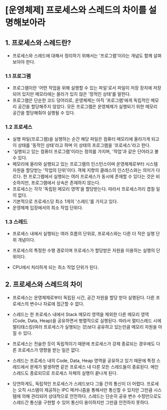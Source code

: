 # [운영체제] 프로세스와 스레드의 차이를 설명해보아라







## 1. 프로세스와 스레드란?

+ 프로세스와 스레드에 대해서 정리하기 위해서는 '프로그램'이라는 개념도 함께 살펴보아야 한다.

### 1.1 프로그램

+ 프로그램이란 '어떤 작업을 위해 실행할 수 있는 파일'로서 파일이 저장 장치에 저장되어 있지만 메모리에는 올라가 있지 않은 '정적인 상태'를 말한다.
+ 프로그램은 단순한 코드 덩어리로, 운영체제는 아직 '프로그램'에게 독립적인 메모리 공간을 할당해주지 않았다. 모든 프로그램은 운영체제가 실행되기 위한 메모리 공간을 할당해줘야 실행될 수 있다.





### 1.2 프로세스

+ 실행 파일(프로그램)을 실행하는 순간 해당 파일은 컴퓨터 메모리에 올라가게 되고 이 상태를 '동적인 상태'라고 하며 이 상태의 프로그램을 '프로세스'라고 한다.
+ '실행되고 있는 컴퓨터 프로그램'이라는 정의를 가지며, '작업'과 같은 단어라고 볼 수 있다.
+ 메모리에 올라와 실행되고 있는 프로그램의 인스턴스이며 운영체제로부터 시스템 자원을 할당받는 '작업의 단위'이다. 객체 지향의 클래스의 인스턴스와는 의미가 다르다. 한 프로그램에서 실행되는 여러 프로세스가 동시에 존재할 수 있다는 것은 비슷하지만, 프로그램에서 상속은 존재하지 않는다.
+ 프로세스는 각각 '독립된 메모리 영역'을 할당받는다. 따라서 프로세스끼리 겹칠 일이 없다.
+ 기본적으로 프로세스당 최소 1개의 '스레드'를 가지고 있다.
+ 운영체제 입장에서의 최소 작업 단위다.





### 1.3 스레드

+ 프로세스 내에서 실행되는 여러 흐름의 단위로, 프로세스와는 다른 더 작은 실행 단위 개념이다.
+ 프로세스의 특정한 수행 경로이며 프로세스가 할당받은 자원을 이용하는 실행의 단위이다.

+ CPU에서 처리하게 되는 최소 작업 단위가 된다.







## 2. 프로세스와 스레드의 차이

+ 프로세스는 운영체제로부터 독립된 시간, 공간 자원을 할당 받아 실행된다. 다른 프로세스의 변수나 자료에 접근할 수 없다.
+ 스레드는 한 프로세스 내에서 Stack 메모리 영역을 제외한 다른 메모리 영역(Code, Data, Heap)을 공유하면서 벙렬적으로 실행된다. 따라서 멀티스레드 시에 멀티태스킹(여러 프로세스가 실행되는 것)보다 공유하고 있는만큼 메모리 자원을 아낄 수 있다.

+ 프로세스는 전술한 듯이 독립적이기 때문에 프로세스가 강제 종료되는 경우에도 다른 프로세스가 영향을 받는 일은 없다.
+ 스레드는 프로세스 내의 Code, Data, Heap 영역을 공유하고 있기 때문에 특정 스레드에서 문제가 발생하면 같은 프로세스 내 다른 모든 스레드들이 종료된다. 메인 스레드도 종료되므로 프로세스 자체의 실행이 끝나게 된다.
+ 당연하게도, 독립적인 프로세스가 스레드보다 그들 간의 통신이 더 어렵다. 프로세는 오직 시스템이 제공하는 IPC 메커니즘을 통해서만 통신할 수 있지만 그만큼 시스템에 의해 관리되어 상대적으로 안전하다. 스레드는 단순히 공유 변수 수정만으로도 스레드간 통신을 구현할 수 있어 통신이 용이하지만 그만큼 안전하지 못하다.